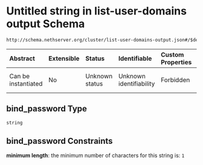 # Untitled string in list-user-domains output Schema

```txt
http://schema.nethserver.org/cluster/list-user-domains-output.json#/$defs/additional-properties-of-ldap/properties/bind_password
```



| Abstract            | Extensible | Status         | Identifiable            | Custom Properties | Additional Properties | Access Restrictions | Defined In                                                                                      |
| :------------------ | :--------- | :------------- | :---------------------- | :---------------- | :-------------------- | :------------------ | :---------------------------------------------------------------------------------------------- |
| Can be instantiated | No         | Unknown status | Unknown identifiability | Forbidden         | Allowed               | none                | [list-user-domains-output.json\*](cluster/list-user-domains-output.json "open original schema") |

## bind\_password Type

`string`

## bind\_password Constraints

**minimum length**: the minimum number of characters for this string is: `1`
